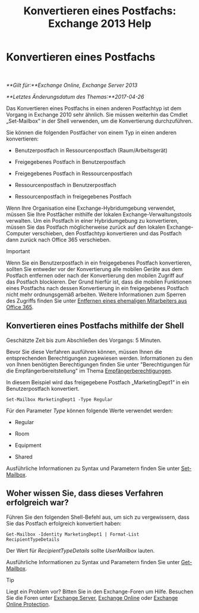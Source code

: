 ﻿---
title: 'Konvertieren eines Postfachs: Exchange 2013 Help'
TOCTitle: Konvertieren eines Postfachs
ms:assetid: dfed045e-a740-4a90-aff9-c58d53592f79
ms:mtpsurl: https://technet.microsoft.com/de-de/library/JJ710164(v=EXCHG.150)
ms:contentKeyID: 50476902
ms.date: 04/24/2018
mtps_version: v=EXCHG.150
ms.translationtype: HT
---

# Konvertieren eines Postfachs

 

_**Gilt für:**Exchange Online, Exchange Server 2013_

_**Letztes Änderungsdatum des Themas:**2017-04-26_

Das Konvertieren eines Postfachs in einen anderen Postfachtyp ist dem Vorgang in Exchange 2010 sehr ähnlich. Sie müssen weiterhin das Cmdlet „Set-Mailbox“ in der Shell verwenden, um die Konvertierung durchzuführen.

Sie können die folgenden Postfächer von einem Typ in einen anderen konvertieren:

  - Benutzerpostfach in Ressourcenpostfach (Raum/Arbeitsgerät)

  - Freigegebenes Postfach in Benutzerpostfach

  - Freigegebenes Postfach in Ressourcenpostfach

  - Ressourcenpostfach in Benutzerpostfach

  - Ressourcenpostfach in freigegebenes Postfach

Wenn Ihre Organisation eine Exchange-Hybridumgebung verwendet, müssen Sie Ihre Postfächer mithilfe der lokalen Exchange-Verwaltungstools verwalten. Um ein Postfach in einer Hybridumgebung zu konvertieren, müssen Sie das Postfach möglicherweise zurück auf den lokalen Exchange-Computer verschieben, den Postfachtyp konvertieren und das Postfach dann zurück nach Office 365 verschieben.


> [!IMPORTANT]
> Wenn Sie ein Benutzerpostfach in ein freigegebenes Postfach konvertieren, sollten Sie entweder vor der Konvertierung alle mobilen Geräte aus dem Postfach entfernen oder nach der Konvertierung den mobilen Zugriff auf das Postfach blockieren. Der Grund hierfür ist, dass die mobilen Funktionen eines Postfachs nach dessen Konvertierung in ein freigegebenes Postfach nicht mehr ordnungsgemäß arbeiten. Weitere Informationen zum Sperren des Zugriffs finden Sie unter <A href="https://go.microsoft.com/fwlink/p/?linkid=847873">Entfernen eines ehemaligen Mitarbeiters aus Office 365</A>.



## Konvertieren eines Postfachs mithilfe der Shell

Geschätzte Zeit bis zum Abschließen des Vorgangs: 5 Minuten.

Bevor Sie diese Verfahren ausführen können, müssen Ihnen die entsprechenden Berechtigungen zugewiesen werden. Informationen zu den von Ihnen benötigten Berechtigungen finden Sie unter "Berechtigungen für die Empfängerbereitstellung" im Thema [Empfängerberechtigungen](recipients-permissions-exchange-2013-help.md).

In diesem Beispiel wird das freigegebene Postfach „MarketingDept1“ in ein Benutzerpostfach konvertiert.

    Set-Mailbox MarketingDept1 -Type Regular

Für den Parameter *Type* können folgende Werte verwendet werden:

  - Regular

  - Room

  - Equipment

  - Shared

Ausführliche Informationen zu Syntax und Parametern finden Sie unter [Set-Mailbox](https://technet.microsoft.com/de-de/library/bb123981\(v=exchg.150\)).

## Woher wissen Sie, dass dieses Verfahren erfolgreich war?

Führen Sie den folgenden Shell-Befehl aus, um sich zu vergewissern, dass Sie das Postfach erfolgreich konvertiert haben:

    Get-Mailbox -Identity MarketingDept1 | Format-List RecipientTypeDetails

Der Wert für *RecipientTypeDetails* sollte *UserMailbox* lauten.

Ausführliche Informationen zu Syntax und Parametern finden Sie unter [Get-Mailbox](https://technet.microsoft.com/de-de/library/bb123685\(v=exchg.150\)).


> [!TIP]
> Liegt ein Problem vor? Bitten Sie in den Exchange-Foren um Hilfe. Besuchen Sie die Foren unter <A href="https://go.microsoft.com/fwlink/p/?linkid=60612">Exchange Server</A>, <A href="https://go.microsoft.com/fwlink/p/?linkid=267542">Exchange Online</A> oder <A href="https://go.microsoft.com/fwlink/p/?linkid=285351">Exchange Online Protection</A>.


